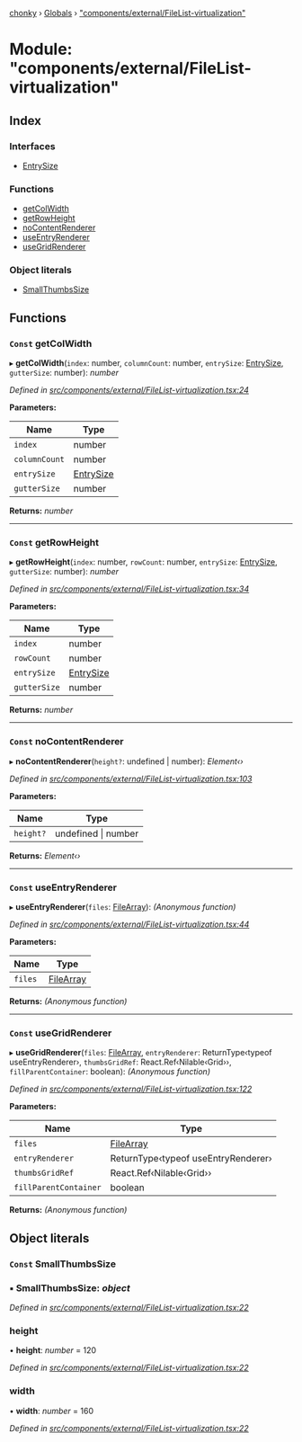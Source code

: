 [chonky](../README.md) › [Globals](../globals.md) › ["components/external/FileList-virtualization"](_components_external_filelist_virtualization_.md)

# Module: "components/external/FileList-virtualization"

## Index

### Interfaces

* [EntrySize](../interfaces/_components_external_filelist_virtualization_.entrysize.md)

### Functions

* [getColWidth](_components_external_filelist_virtualization_.md#const-getcolwidth)
* [getRowHeight](_components_external_filelist_virtualization_.md#const-getrowheight)
* [noContentRenderer](_components_external_filelist_virtualization_.md#const-nocontentrenderer)
* [useEntryRenderer](_components_external_filelist_virtualization_.md#const-useentryrenderer)
* [useGridRenderer](_components_external_filelist_virtualization_.md#const-usegridrenderer)

### Object literals

* [SmallThumbsSize](_components_external_filelist_virtualization_.md#const-smallthumbssize)

## Functions

### `Const` getColWidth

▸ **getColWidth**(`index`: number, `columnCount`: number, `entrySize`: [EntrySize](../interfaces/_components_external_filelist_virtualization_.entrysize.md), `gutterSize`: number): *number*

*Defined in [src/components/external/FileList-virtualization.tsx:24](https://github.com/TimboKZ/Chonky/blob/ca45eac/src/components/external/FileList-virtualization.tsx#L24)*

**Parameters:**

Name | Type |
------ | ------ |
`index` | number |
`columnCount` | number |
`entrySize` | [EntrySize](../interfaces/_components_external_filelist_virtualization_.entrysize.md) |
`gutterSize` | number |

**Returns:** *number*

___

### `Const` getRowHeight

▸ **getRowHeight**(`index`: number, `rowCount`: number, `entrySize`: [EntrySize](../interfaces/_components_external_filelist_virtualization_.entrysize.md), `gutterSize`: number): *number*

*Defined in [src/components/external/FileList-virtualization.tsx:34](https://github.com/TimboKZ/Chonky/blob/ca45eac/src/components/external/FileList-virtualization.tsx#L34)*

**Parameters:**

Name | Type |
------ | ------ |
`index` | number |
`rowCount` | number |
`entrySize` | [EntrySize](../interfaces/_components_external_filelist_virtualization_.entrysize.md) |
`gutterSize` | number |

**Returns:** *number*

___

### `Const` noContentRenderer

▸ **noContentRenderer**(`height?`: undefined | number): *Element‹›*

*Defined in [src/components/external/FileList-virtualization.tsx:103](https://github.com/TimboKZ/Chonky/blob/ca45eac/src/components/external/FileList-virtualization.tsx#L103)*

**Parameters:**

Name | Type |
------ | ------ |
`height?` | undefined &#124; number |

**Returns:** *Element‹›*

___

### `Const` useEntryRenderer

▸ **useEntryRenderer**(`files`: [FileArray](_typedef_.md#filearray)): *(Anonymous function)*

*Defined in [src/components/external/FileList-virtualization.tsx:44](https://github.com/TimboKZ/Chonky/blob/ca45eac/src/components/external/FileList-virtualization.tsx#L44)*

**Parameters:**

Name | Type |
------ | ------ |
`files` | [FileArray](_typedef_.md#filearray) |

**Returns:** *(Anonymous function)*

___

### `Const` useGridRenderer

▸ **useGridRenderer**(`files`: [FileArray](_typedef_.md#filearray), `entryRenderer`: ReturnType‹typeof useEntryRenderer›, `thumbsGridRef`: React.Ref‹Nilable‹Grid››, `fillParentContainer`: boolean): *(Anonymous function)*

*Defined in [src/components/external/FileList-virtualization.tsx:122](https://github.com/TimboKZ/Chonky/blob/ca45eac/src/components/external/FileList-virtualization.tsx#L122)*

**Parameters:**

Name | Type |
------ | ------ |
`files` | [FileArray](_typedef_.md#filearray) |
`entryRenderer` | ReturnType‹typeof useEntryRenderer› |
`thumbsGridRef` | React.Ref‹Nilable‹Grid›› |
`fillParentContainer` | boolean |

**Returns:** *(Anonymous function)*

## Object literals

### `Const` SmallThumbsSize

### ▪ **SmallThumbsSize**: *object*

*Defined in [src/components/external/FileList-virtualization.tsx:22](https://github.com/TimboKZ/Chonky/blob/ca45eac/src/components/external/FileList-virtualization.tsx#L22)*

###  height

• **height**: *number* = 120

*Defined in [src/components/external/FileList-virtualization.tsx:22](https://github.com/TimboKZ/Chonky/blob/ca45eac/src/components/external/FileList-virtualization.tsx#L22)*

###  width

• **width**: *number* = 160

*Defined in [src/components/external/FileList-virtualization.tsx:22](https://github.com/TimboKZ/Chonky/blob/ca45eac/src/components/external/FileList-virtualization.tsx#L22)*
